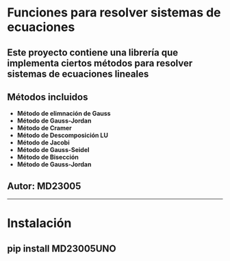 # Funciones para resolver sistemas de ecuaciones
## Este proyecto contiene una librería que implementa ciertos métodos para resolver sistemas de ecuaciones lineales

## Métodos incluidos
- <strong>Método de elimnación de Gauss</strong>
- <strong>Método de Gauss-Jordan</strong>
- <strong>Método de Cramer</strong>
- <strong>Método de Descomposición LU</strong>
- <strong>Método de Jacobi</strong>
- <strong>Método de Gauss-Seidel</strong>
- <strong>Método de Bisección</strong>
- <strong>Método de Gauss-Jordan</strong>

## Autor: MD23005

---

# Instalación
## pip install MD23005UNO